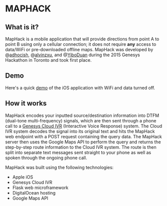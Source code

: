 # MAPHACK

## What is it?

MapHack is a mobile application that will provide directions from point A to point B using only a cellular connection; it does not require **any** access to data/WiFi or pre-downloaded offline maps. MapHack was developed by @[adhocish](https://github.com/adhocish), @[alvinzxu](https://github.com/alvinzxu), and @[YiboDuan](https://github.com/YiboDuan) during the 2015 Genesys Hackathon in Toronto and took first place.

## Demo

Here's a quick [demo](https://www.youtube.com/watch?v=oG2ck1j_Jkk) of the iOS application with WiFi and data turned off.

## How it works

MapHack encodes your inputted source/destination information into DTFM (dual-tone multi-frequency) signals, which are then sent through a phone call to a [Genesys Cloud IVR](http://www.genesys.com/angel/inbound-ivr) (Interactive Voice Response) system. The Cloud IVR system decodes the signal into its original text and hits the MapHack web endpoint with a POST request containing the query data. The MapHack server then uses the Google Maps API to perform the query and returns the step-by-step route information to the Cloud IVR system. The route is then split into separate text messages sent straight to your phone as well as spoken through the ongoing phone call.

MapHack was built using the following technologies:

* Apple iOS
* Genesys Cloud IVR
* Flask web microframework
* DigitalOcean hosting
* Google Maps API
